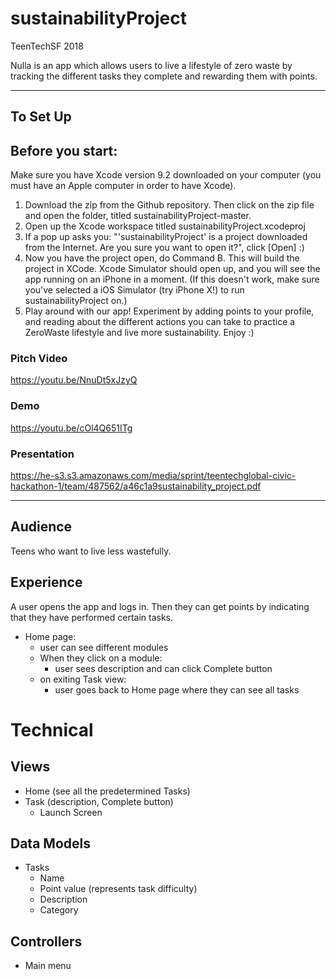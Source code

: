 # sustainabilityProject
TeenTechSF 2018 

Nulla is an app which allows users to live a lifestyle of zero waste by tracking the different tasks they complete and rewarding them with points.

*************************************************************

## To Set Up
## Before you start: 
Make sure you have Xcode version 9.2 downloaded on your computer (you must have an Apple computer in order to have Xcode). 
1. Download the zip from the Github repository. Then click on the zip file and open the folder, titled sustainabilityProject-master.
2. Open up the Xcode workspace titled sustainabilityProject.xcodeproj 
3. If a pop up asks you: "'sustainabilityProject' is a project downloaded from the Internet. Are you sure you want to open it?", click [Open] :) 
4. Now you have the project open, do Command B. This will build the project in XCode. Xcode Simulator should open up, and you will see the app running on an iPhone in a moment. (If this doesn't work, make sure you've selected a iOS Simulator (try iPhone X!) to run sustainabilityProject on.)
5. Play around with our app! Experiment by adding points to your profile, and reading about the different actions you can take to practice a ZeroWaste lifestyle and live more sustainability. Enjoy :)

### Pitch Video
https://youtu.be/NnuDt5xJzyQ

### Demo
https://youtu.be/cOl4Q651ITg

### Presentation
https://he-s3.s3.amazonaws.com/media/sprint/teentechglobal-civic-hackathon-1/team/487562/a46c1a9sustainability_project.pdf


********************

## Audience
Teens who want to live less wastefully.

## Experience
A user opens the app and logs in. Then they can get points by indicating that they have performed certain tasks.
- Home page:
  - user can see different modules
  - When they click on a module:
    - user sees description and can click Complete button
  - on exiting Task view:
    - user goes back to Home page where they can see all tasks

# Technical

## Views
- Home (see all the predetermined Tasks)
- Task (description, Complete button)
  - Launch Screen

## Data Models
- Tasks
  - Name
  - Point value (represents task difficulty)
  - Description
  - Category

## Controllers
- Main menu


